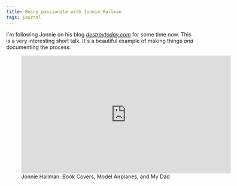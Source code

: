 ```yaml
---
title: Being passionate with Jonnie Hallman
tags: journal
---
```

I´m following Jonnie on his blog [<cite>destroytoday.com</cite>](https://destroytoday.com) for some time now. This is a very interesting short talk. It´s a beautiful example of making things <em>and</em> documenting the process.

<figure>
<iframe width="560" height="315" src="https://www.youtube.com/embed/yV__6IFutwU" title="YouTube video player" frameborder="0" allow="accelerometer; autoplay; clipboard-write; encrypted-media; gyroscope; picture-in-picture; web-share" allowfullscreen></iframe>
<figcaption>Jonnie Hallman: Book Covers, Model Airplanes, and My Dad</figcaption>
</figure>